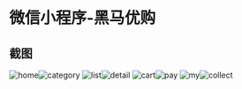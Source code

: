 # 微信小程序-黑马优购

## 截图

![home](./icons/screenshots/home.png)![category](./icons/screenshots/category.png)
![list](./icons/screenshots/list.png)![detail](./icons/screenshots/detail.png)
![cart](./icons/screenshots/cart.png)![pay](./icons/screenshots/pay.png)
![my](./icons/screenshots/my.png)![collect](./icons/screenshots/collect.png)
